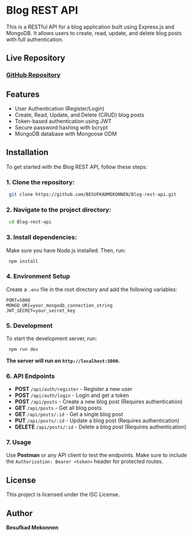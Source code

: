 # Blog REST API

This is a RESTful API for a blog application built using Express.js and MongoDB. It allows users to create, read, update, and delete blog posts with full authentication.

## Live Repository
### [GitHub Repository](https://github.com/BESUFKADMEKONNEN/Blog-rest-api.git)

## Features
- User Authentication (Register/Login)
- Create, Read, Update, and Delete (CRUD) blog posts
- Token-based authentication using JWT
- Secure password hashing with bcrypt
- MongoDB database with Mongoose ODM

## Installation
To get started with the Blog REST API, follow these steps:

### 1. Clone the repository:
```bash
 git clone https://github.com/BESUFKADMEKONNEN/Blog-rest-api.git
```

### 2. Navigate to the project directory:
```bash
 cd Blog-rest-api
```

### 3. Install dependencies:
Make sure you have Node.js installed. Then, run:
```bash
 npm install
```

### 4. Environment Setup
Create a `.env` file in the root directory and add the following variables:
```
PORT=5000
MONGO_URI=your_mongodb_connection_string
JWT_SECRET=your_secret_key
```

### 5. Development
To start the development server, run:
```bash
 npm run dev
```
**The server will run on `http://localhost:5000`.**

### 6. API Endpoints
- **POST** `/api/auth/register` - Register a new user
- **POST** `/api/auth/login` - Login and get a token
- **POST** `/api/posts` - Create a new blog post (Requires authentication)
- **GET** `/api/posts` - Get all blog posts
- **GET** `/api/posts/:id` - Get a single blog post
- **PUT** `/api/posts/:id` - Update a blog post (Requires authentication)
- **DELETE** `/api/posts/:id` - Delete a blog post (Requires authentication)

### 7. Usage
Use **Postman** or any API client to test the endpoints. Make sure to include the `Authorization: Bearer <token>` header for protected routes.

## License
This project is licensed under the ISC License.

## Author
**Besufkad Mekonnen**

